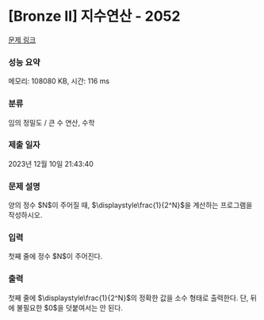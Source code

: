 # [Bronze II] 지수연산 - 2052 

[문제 링크](https://www.acmicpc.net/problem/2052) 

### 성능 요약

메모리: 108080 KB, 시간: 116 ms

### 분류

임의 정밀도 / 큰 수 연산, 수학

### 제출 일자

2023년 12월 10일 21:43:40

### 문제 설명

<p>양의 정수 $N$이 주어질 때, $\displaystyle\frac{1}{2^N}$을 계산하는 프로그램을 작성하시오.</p>

### 입력 

 <p>첫째 줄에 정수 $N$이 주어진다.</p>

### 출력 

 <p>첫째 줄에 $\displaystyle\frac{1}{2^N}$의 정확한 값을 소수 형태로 출력한다. 단, 뒤에 불필요한 $0$을 덧붙여서는 안 된다.</p>


